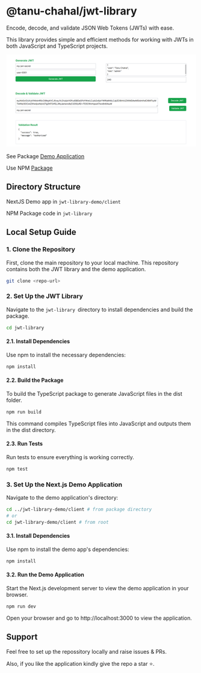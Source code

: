 # @tanu-chahal/jwt-library

Encode, decode, and validate JSON Web Tokens (JWTs) with ease.

This library provides simple and efficient methods for working with JWTs in both JavaScript and TypeScript projects.

![img](./jwt-library-demo/client/public/assets/Readme-Hero-Img.png)

See Package [Demo Application](https://jwt-library.vercel.app/)

Use NPM [Package](https://www.npmjs.com/package/@tanu-chahal/jwt-library)

## Directory Structure

NextJS Demo app in  `jwt-library-demo/client`

NPM Package code in `jwt-library`

## Local Setup Guide

### 1. Clone the Repository
First, clone the main repository to your local machine. This repository contains both the JWT library and the demo application.

```bash
git clone <repo-url>
```

### 2. Set Up the JWT Library
Navigate to the `jwt-library `directory to install dependencies and build the package.

```bash
cd jwt-library
```
#### 2.1. Install Dependencies
Use npm to install the necessary dependencies:

```bash
npm install
```

#### 2.2. Build the Package
To build the TypeScript package to generate JavaScript files in the dist folder.

```bash
npm run build
```
This command compiles TypeScript files into JavaScript and outputs them in the dist directory.

#### 2.3. Run Tests
Run tests to ensure everything is working correctly.

```bash
npm test
```

### 3. Set Up the Next.js Demo Application
Navigate to the demo application's directory:

```bash
cd ../jwt-library-demo/client # from package directory
# or
cd jwt-library-demo/client # from root
```
#### 3.1. Install Dependencies
Use npm to install the demo app's dependencies:

```bash
npm install
```

#### 3.2. Run the Demo Application
Start the Next.js development server to view the demo application in your browser.

```bash
npm run dev
```
Open your browser and go to http://localhost:3000 to view the application.

## Support

Feel free to set up the repossitory locally and raise issues & PRs. 

Also, if you like the application kindly give the repo a star ⭐.